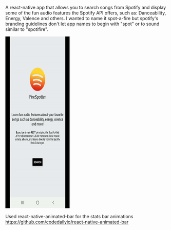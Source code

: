 A react-native app that allows you to search songs from Spotify and display some of the fun audio features the Spotify API offers, such as: Danceability, Energy, Valence and others. I wanted to name it spot-a-fire but spotify's branding guidelines don't let app names to begin with "spot" or to sound similar to "spotifire". 

<img src="https://github.com/tomasamado/FireSpotter/blob/master/sampleVideo/Sample.gif" width="200" height="534" />

Used react-native-animated-bar for the stats bar animations https://github.com/codedailyio/react-native-animated-bar
